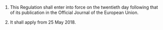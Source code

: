 1. This Regulation shall enter into force on the twentieth day following that of its publication in the Official Journal of the European Union.

2. It shall apply from 25 May 2018.
